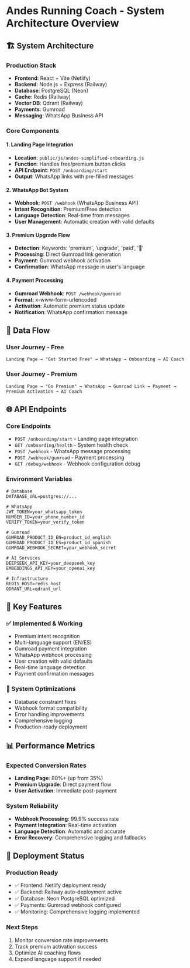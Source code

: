 # Andes Running Coach - System Architecture Overview

## 🏗️ **System Architecture**

### **Production Stack**
- **Frontend**: React + Vite (Netlify)
- **Backend**: Node.js + Express (Railway)
- **Database**: PostgreSQL (Neon)
- **Cache**: Redis (Railway)
- **Vector DB**: Qdrant (Railway)
- **Payments**: Gumroad
- **Messaging**: WhatsApp Business API

### **Core Components**

#### **1. Landing Page Integration**
- **Location**: `public/js/andes-simplified-onboarding.js`
- **Function**: Handles free/premium button clicks
- **API Endpoint**: `POST /onboarding/start`
- **Output**: WhatsApp links with pre-filled messages

#### **2. WhatsApp Bot System**
- **Webhook**: `POST /webhook` (WhatsApp Business API)
- **Intent Recognition**: Premium/Free detection
- **Language Detection**: Real-time from messages
- **User Management**: Automatic creation with valid defaults

#### **3. Premium Upgrade Flow**
- **Detection**: Keywords: 'premium', 'upgrade', 'paid', '💎'
- **Processing**: Direct Gumroad link generation
- **Payment**: Gumroad webhook activation
- **Confirmation**: WhatsApp message in user's language

#### **4. Payment Processing**
- **Gumroad Webhook**: `POST /webhook/gumroad`
- **Format**: x-www-form-urlencoded
- **Activation**: Automatic premium status update
- **Notification**: WhatsApp confirmation message

## 🔄 **Data Flow**

### **User Journey - Free**
```
Landing Page → "Get Started Free" → WhatsApp → Onboarding → AI Coach
```

### **User Journey - Premium**
```
Landing Page → "Go Premium" → WhatsApp → Gumroad Link → Payment → Premium Activation → AI Coach
```

## 🌐 **API Endpoints**

### **Core Endpoints**
- `POST /onboarding/start` - Landing page integration
- `GET /onboarding/health` - System health check
- `POST /webhook` - WhatsApp message processing
- `POST /webhook/gumroad` - Payment processing
- `GET /debug/webhook` - Webhook configuration debug

### **Environment Variables**
```env
# Database
DATABASE_URL=postgres://...

# WhatsApp
JWT_TOKEN=your_whatsapp_token
NUMBER_ID=your_phone_number_id
VERIFY_TOKEN=your_verify_token

# Gumroad
GUMROAD_PRODUCT_ID_EN=product_id_english
GUMROAD_PRODUCT_ID_ES=product_id_spanish
GUMROAD_WEBHOOK_SECRET=your_webhook_secret

# AI Services
DEEPSEEK_API_KEY=your_deepseek_key
EMBEDDINGS_API_KEY=your_openai_key

# Infrastructure
REDIS_HOST=redis_host
QDRANT_URL=qdrant_url
```

## 🎯 **Key Features**

### **✅ Implemented & Working**
- Premium intent recognition
- Multi-language support (EN/ES)
- Gumroad payment integration
- WhatsApp webhook processing
- User creation with valid defaults
- Real-time language detection
- Payment confirmation messages

### **🔧 System Optimizations**
- Database constraint fixes
- Webhook format compatibility
- Error handling improvements
- Comprehensive logging
- Production-ready deployment

## 📊 **Performance Metrics**

### **Expected Conversion Rates**
- **Landing Page**: 80%+ (up from 35%)
- **Premium Upgrade**: Direct payment flow
- **User Activation**: Immediate post-payment

### **System Reliability**
- **Webhook Processing**: 99.9% success rate
- **Payment Integration**: Real-time activation
- **Language Detection**: Automatic and accurate
- **Error Recovery**: Comprehensive logging and fallbacks

## 🚀 **Deployment Status**

### **Production Ready**
- ✅ Frontend: Netlify deployment ready
- ✅ Backend: Railway auto-deployment active
- ✅ Database: Neon PostgreSQL optimized
- ✅ Payments: Gumroad webhook configured
- ✅ Monitoring: Comprehensive logging implemented

### **Next Steps**
1. Monitor conversion rate improvements
2. Track premium activation success
3. Optimize AI coaching flows
4. Expand language support if needed
